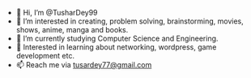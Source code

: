 - 👋 Hi, I’m @TusharDey99
- 👀 I’m interested in creating, problem solving, brainstorming, movies, shows, anime, manga and books.
- 🌱 I’m currently studying Computer Science and Engineering.
- 💞️ Interested in learning about networking, wordpress, game development etc.
- 📫 Reach me via tusardey77@gmail.com

<!---
TusharDey99/TusharDey99 is a ✨ special ✨ repository because its `README.md` (this file) appears on your GitHub profile.
You can click the Preview link to take a look at your changes.
--->
